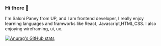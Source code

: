 ### Hi there 👋

I'm Saloni Paney from UP, and I am frontend developer, I really enjoy learning languages and framworks like React, Javascript,HTML,CSS. I also enjoying wireframing,
ui, ux.


<!-- - 🔭 I’m currently working on ...
- 🌱 I’m currently learning ...
- 👯 I’m looking to collaborate on ...
- 🤔 I’m looking for help with ...
- 💬 Ask me about ...
- 📫 How to reach me: ...
- 😄 Pronouns: ...
- ⚡ Fun fact: ...
 -->
 
 [![Anurag's GitHub stats](https://github-readme-stats.vercel.app/api?username=Saloni-hub)](https://github.com/anuraghazra/github-readme-stats)
